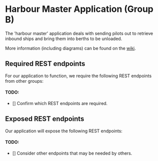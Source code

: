 # Harbour Master Application (Group B)
The 'harbour master' application deals with sending pilots out to retrieve inbound ships and bring them into berths to be unloaded.

More information (including diagrams) can be found on the [wiki](https://github.com/com619-2021/HarbourAppB/wiki).

## Required REST endpoints
For our application to function, we require the following REST endpoints from other groups:

#### TODO: 
- [] Confirm which REST endpoints are required.

## Exposed REST endpoints
Our application will expose the following REST endpoints:

#### TODO: 
- [] Consider other endpoints that may be needed by others.

